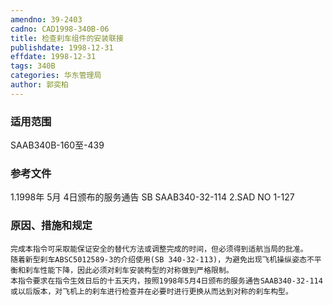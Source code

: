 ```yaml
---
amendno: 39-2403
cadno: CAD1998-340B-06
title: 检查刹车组件的安装联接
publishdate: 1998-12-31
effdate: 1998-12-31
tags: 340B
categories: 华东管理局
author: 郭奕柏
---
```


### 适用范围 
SAAB340B-160至-439

### 参考文件
1.1998年 5月 4日颁布的服务通告 SB SAAB340-32-114     2.SAD NO 1-127 

### 原因、措施和规定 
    完成本指令可采取能保证安全的替代方法或调整完成的时间，但必须得到适航当局的批准。 
    随着新型刹车ABSC5012589-3的介绍使用(SB 340-32-113)，为避免出现飞机操纵姿态不平衡和刹车性能下降，因此必须对刹车安装构型的对称做到严格限制。 
    本指令要求在指令生效日后的十五天内，按照1998年5月4日颁布的服务通告SAAB340-32-114或以后版本，对飞机上的刹车进行检查并在必要时进行更换从而达到对称的刹车构型。
